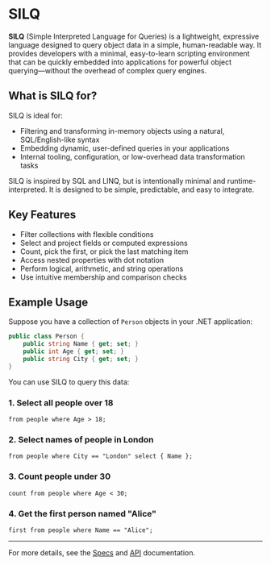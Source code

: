 # SILQ

**SILQ** (Simple Interpreted Language for Queries) is a lightweight, expressive language designed to query object data in a simple, human-readable way. It provides developers with a minimal, easy-to-learn scripting environment that can be quickly embedded into applications for powerful object querying—without the overhead of complex query engines.

## What is SILQ for?

SILQ is ideal for:
- Filtering and transforming in-memory objects using a natural, SQL/English-like syntax
- Embedding dynamic, user-defined queries in your applications
- Internal tooling, configuration, or low-overhead data transformation tasks

SILQ is inspired by SQL and LINQ, but is intentionally minimal and runtime-interpreted. It is designed to be simple, predictable, and easy to integrate.

## Key Features
- Filter collections with flexible conditions
- Select and project fields or computed expressions
- Count, pick the first, or pick the last matching item
- Access nested properties with dot notation
- Perform logical, arithmetic, and string operations
- Use intuitive membership and comparison checks

## Example Usage

Suppose you have a collection of `Person` objects in your .NET application:

```csharp
public class Person {
    public string Name { get; set; }
    public int Age { get; set; }
    public string City { get; set; }
}
```

You can use SILQ to query this data:

### 1. Select all people over 18
```silq
from people where Age > 18;
```

### 2. Select names of people in London
```silq
from people where City == "London" select { Name };
```

### 3. Count people under 30
```silq
count from people where Age < 30;
```

### 4. Get the first person named "Alice"
```silq
first from people where Name == "Alice";
```

---

For more details, see the [Specs]([./.docfx/specs/index.md](https://flexington.github.io/silq/specs/index.html)) and [API](https://flexington.github.io/silq/api/flx.SILQ.Core.html) documentation.
